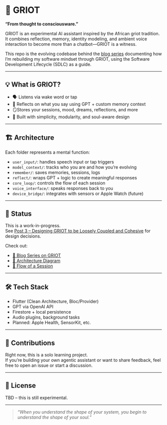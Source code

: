 # 🧠 GRIOT

**“From thought to consciousware.”**

GRIOT is an experimental AI assistant inspired by the African griot tradition.  
It combines reflection, memory, identity modeling, and ambient voice interaction to become more than a chatbot—GRIOT is a witness.

This repo is the evolving codebase behind the [blog series](https://tsounguicodes.com/?s=Griot&post_type=post) documenting how I’m rebuilding my software mindset through GRIOT, using the Software Development Lifecycle (SDLC) as a guide.

---

## 💡 What is GRIOT?

- 🗣️ Listens via wake word or tap
- 🧠 Reflects on what you say using GPT + custom memory context
- 🪞Stores your sessions, mood, dreams, reflections, and more
- 🎯 Built with simplicity, modularity, and soul-aware design

---

## 🏗️ Architecture

Each folder represents a mental function:

- `user_input/`: handles speech input or tap triggers
- `model_context/`: tracks who you are and how you’re evolving
- `remember/`: saves memories, sessions, logs
- `reflect/`: wraps GPT + logic to create meaningful responses
- `core_loop/`: controls the flow of each session
- `voice_interface/`: speaks responses back to you
- `device_bridge/`: integrates with sensors or Apple Watch (future)

---

## 🧪 Status

This is a work-in-progress.  
See [Post 3 – Designing GRIOT to be Loosely Coupled and Cohesive](https://tsounguicodes.com/designing-griot-to-be-loosely-coupled-and-cohesive/) for design decisions.

Check out:
- [🧵 Blog Series on GRIOT](https://tsounguicodes.com/?s=Griot&post_type=post)
- [🎨 Architecture Diagram](https://tsounguicodes.com/design-architecture-mapping-griots-brain-modules-flows-and-responsibility/)
- [📁 Flow of a Session](https://tsounguicodes.com/design-architecture-mapping-griots-brain-modules-flows-and-responsibility/#session-sequence)

---

## 🛠️ Tech Stack

- Flutter (Clean Architecture, Bloc/Provider)
- GPT via OpenAI API
- Firestore + local persistence
- Audio plugins, background tasks
- Planned: Apple Health, SensorKit, etc.

---

## 🤝 Contributions

Right now, this is a solo learning project.  
If you’re building your own agentic assistant or want to share feedback, feel free to open an issue or start a discussion.

---

## 📜 License

TBD – this is still experimental.

---

> _“When you understand the shape of your system, you begin to understand the shape of your soul.”_

